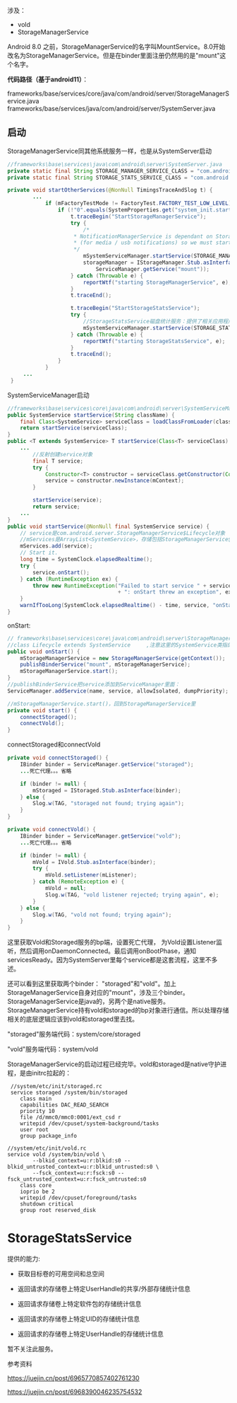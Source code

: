 涉及：

* vold 
* StorageManagerService 

Android 8.0 之前，StorageManagerService的名字叫MountService。8.0开始改名为StorageManagerService。但是在binder里面注册仍然用的是"mount"这个名字。

**代码路径（基于android11）**：

frameworks/base/services/core/java/com/android/server/StorageManagerService.java frameworks/base/services/java/com/android/server/SystemServer.java

## 启动

StorageManagerService同其他系统服务一样，也是从SystemServer启动

```java
//frameworks\base\services\java\com\android\server\SystemServer.java 
private static final String STORAGE_MANAGER_SERVICE_CLASS = "com.android.server.StorageManagerService$Lifecycle";
private static final String STORAGE_STATS_SERVICE_CLASS = "com.android.server.usage.StorageStatsService$Lifecycle";

private void startOtherServices(@NonNull TimingsTraceAndSlog t) {
        ...
            if (mFactoryTestMode != FactoryTest.FACTORY_TEST_LOW_LEVEL) {
                if (!"0".equals(SystemProperties.get("system_init.startmountservice"))) {
                    t.traceBegin("StartStorageManagerService");
                    try {
                        /*
                     * NotificationManagerService is dependant on StorageManagerService,
                     * (for media / usb notifications) so we must start StorageManagerService first.
                     */
                        mSystemServiceManager.startService(STORAGE_MANAGER_SERVICE_CLASS);
                        storageManager = IStorageManager.Stub.asInterface(
                            ServiceManager.getService("mount"));
                    } catch (Throwable e) {
                        reportWtf("starting StorageManagerService", e);
                    }
                    t.traceEnd();

                    t.traceBegin("StartStorageStatsService");
                    try {
                        //StorageStatsService磁盘统计服务：提供了相关应用程序、用户以及外部/共享存储如何利用磁盘空间的摘要
                        mSystemServiceManager.startService(STORAGE_STATS_SERVICE_CLASS);
                    } catch (Throwable e) {
                        reportWtf("starting StorageStatsService", e);
                    }
                    t.traceEnd();
                }
            }
     ...
 }
```

SystemServiceManager启动

```java
//frameworks\base\services\core\java\com\android\server\SystemServiceManager.java
public SystemService startService(String className) {
    final Class<SystemService> serviceClass = loadClassFromLoader(className, this.getClass().getClassLoader());
    return startService(serviceClass);
}
public <T extends SystemService> T startService(Class<T> serviceClass) {
    ...
        //反射创建service对象
        final T service;
        try {
            Constructor<T> constructor = serviceClass.getConstructor(Context.class);
            service = constructor.newInstance(mContext);
        }

        startService(service);
        return service;
    ...
}
public void startService(@NonNull final SystemService service) {
    // service是com.android.server.StorageManagerService$Lifecycle对象
    //mServices是ArrayList<SystemService>，存储包括StorageManagerService$Lifecycle对象在内的所有服务
    mServices.add(service);
    // Start it.
    long time = SystemClock.elapsedRealtime();
    try {
        service.onStart();
    } catch (RuntimeException ex) {
        throw new RuntimeException("Failed to start service " + service.getClass().getName()
                                   + ": onStart threw an exception", ex);
    }
    warnIfTooLong(SystemClock.elapsedRealtime() - time, service, "onStart");
}

```

onStart: 

```java
// frameworks\base\services\core\java\com\android\server\StorageManagerService.java
//class Lifecycle extends SystemService     ,注意这里的SystemService类指的是frameworks\base\services\core\java\com\android\server\SystemService.java  
public void onStart() {
    mStorageManagerService = new StorageManagerService(getContext());
    publishBinderService("mount", mStorageManagerService);
    mStorageManagerService.start();
}
//publishBinderService把service添加到ServiceManager里面：
ServiceManager.addService(name, service, allowIsolated, dumpPriority);

//mStorageManagerService.start()，回到StorageManagerService里
private void start() {
    connectStoraged();
    connectVold();
}
```

connectStoraged和connectVold

```java
private void connectStoraged() {
    IBinder binder = ServiceManager.getService("storaged");
    ...死亡代理。。。省略

    if (binder != null) {
        mStoraged = IStoraged.Stub.asInterface(binder);
    } else {
        Slog.w(TAG, "storaged not found; trying again");
    }
}

private void connectVold() {
    IBinder binder = ServiceManager.getService("vold");
    ...死亡代理。。。省略

    if (binder != null) {
        mVold = IVold.Stub.asInterface(binder);
        try {
            mVold.setListener(mListener);
        } catch (RemoteException e) {
            mVold = null;
            Slog.w(TAG, "vold listener rejected; trying again", e);
        }
    } else {
        Slog.w(TAG, "vold not found; trying again");
    }
}
```

这里获取Vold和Storaged服务的bp端，设置死亡代理， 为Vold设置Listener监听，然后调用onDaemonConnected。最后调用onBootPhase，通知servicesReady。因为SystemServer里每个service都是这套流程，这里不多述。

还可以看到这里获取两个binder： "storaged"和"vold"。加上StorageManagerService自身对应的"mount"，涉及三个binder。StorageManagerService是java的，另两个是native服务。StorageManagerService持有vold和storaged的bp对象进行通信。所以处理存储相关的底层逻辑应该到vold和storaged里去找。

 "storaged"服务端代码：system/core/storaged

"vold"服务端代码：system/vold



StorageManagerService的启动过程已经完毕。vold和storaged是native守护进程，是由initrc拉起的：

```
 //system/etc/init/storaged.rc
 service storaged /system/bin/storaged
    class main
    capabilities DAC_READ_SEARCH
    priority 10
    file /d/mmc0/mmc0:0001/ext_csd r
    writepid /dev/cpuset/system-background/tasks
    user root
    group package_info
    
//system/etc/init/vold.rc
service vold /system/bin/vold \
        --blkid_context=u:r:blkid:s0 --blkid_untrusted_context=u:r:blkid_untrusted:s0 \
        --fsck_context=u:r:fsck:s0 --fsck_untrusted_context=u:r:fsck_untrusted:s0
    class core
    ioprio be 2
    writepid /dev/cpuset/foreground/tasks
    shutdown critical
    group root reserved_disk
```

# StorageStatsService

提供的能力:

* 获取目标卷的可用空间和总空间
* 返回请求的存储卷上特定UserHandle的共享/外部存储统计信息

* 返回请求存储卷上特定软件包的存储统计信息

* 返回请求的存储卷上特定UID的存储统计信息

* 返回请求的存储卷上特定UserHandle的存储统计信息

暂不关注此服务。



参考资料

https://juejin.cn/post/6965770857402761230

https://juejin.cn/post/6968390046235754532

